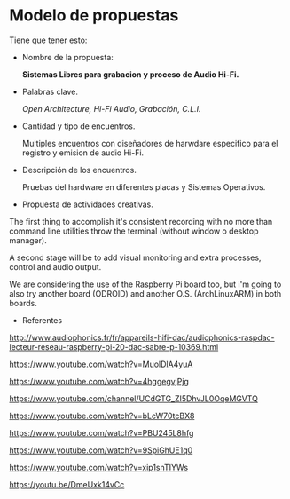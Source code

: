 # Modelo de propuestas

Tiene que tener esto:

* Nombre de la propuesta: 
  
  **Sistemas Libres para grabacion y proceso de Audio Hi-Fi.**

* Palabras clave.

  *Open Architecture, Hi-Fi Audio, Grabación, C.L.I.*

* Cantidad y tipo de encuentros.

  Multiples encuentros con diseñadores de harwdare especifico para el registro y emision de  audio Hi-Fi.   

* Descripción de los encuentros.

  Pruebas del hardware en diferentes placas y Sistemas Operativos. 

* Propuesta de actividades creativas.

The first thing to accomplish it's consistent recording with no more than command line utilities throw the terminal (without window o desktop manager). 

A second stage will be to add visual monitoring and extra processes, control and audio output.

We are considering the use of the Raspberry Pi board too, but i'm going to also try another board (ODROID) and another O.S. (ArchLinuxARM) in both boards.  

* Referentes

http://www.audiophonics.fr/fr/appareils-hifi-dac/audiophonics-raspdac-lecteur-reseau-raspberry-pi-20-dac-sabre-p-10369.html

https://www.youtube.com/watch?v=MuolDlA4yuA

https://www.youtube.com/watch?v=4hggegvjPjg

https://www.youtube.com/channel/UCdGTG_ZI5DhvJL0OqeMGVTQ

https://www.youtube.com/watch?v=bLcW70tcBX8

https://www.youtube.com/watch?v=PBU245L8hfg

https://www.youtube.com/watch?v=9SpiGhUE1q0

https://www.youtube.com/watch?v=xip1snTIYWs

https://youtu.be/DmeUxk14vCc
